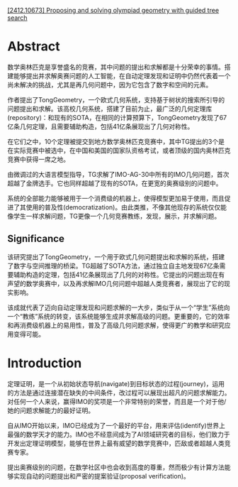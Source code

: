 [[2412.10673] Proposing and solving olympiad geometry with guided tree search](https://arxiv.org/abs/2412.10673)

# Abstract

数学奥林匹克是享誉盛名的竞赛，其中问题的提出和求解都是十分荣幸的事情。搭建能够提出并求解奥赛问题的人工智能，在自动定理发现和证明中仍然代表着一个尚未解决的挑战，尤其是再几何问题中，因为它包含了数字和空间的元素。

作者提出了TongGeometry，一个欧式几何系统，支持基于树状的搜索所引导的问题提出和求解。该高校几何系统，搭建了目前为止，最广泛的几何定理库(repository)：和现有的SOTA，在相同的计算预算下，TongGeometry发现了67亿条几何定理，且需要辅助构造，包括41亿条展现出了几何对称性。

在它们之中，10个定理被提交到地方数学奥林匹克竞赛中，其中TG提出的3个是在实际竞赛中被选中，在中国和美国的国家队资格考试，或者顶级的国内奥林匹克竞赛中获得一席之地。

由微调过的大语言模型指导，TG求解了IMO-AG-30中所有的IMO几何问题，首次超越了金牌选手。它也同样超越了现有的SOTA，在更宽的奥赛级别的问题中。

系统的全部能力能够被用于一个消费级的机器上，使得模型更加易于使用，而且促进了其使用的普及性(democratization)。由此类推，不像其他现存的系统仅仅能像学生一样求解问题，TG更像一个几何竞赛教练，发现，展示，并求解问题。

## Significance

该研究提出了TongGeometry，一个用于欧式几何问题提出和求解的系统，搭建了数字与空间推理的桥梁。TG超越了SOTA方法，通过独立自主地发现67亿条需要辅助构造的定理，包括41亿条展现出了几何的对称性。它提出的问题出现在有声望的数学奥赛中，以及再求解IMO几何问题中超越人类竞赛者，展现出了它的现实影响。

该成就代表了迈向自动定理发现和问题求解的一大步，类似于从一个“学生”系统向一个“教练”系统的转变，该系统能够生成并求解高级的问题。更重要的，它的效率和再消费级机器上的易用性，普及了高级几何问题求解，使得更广的教学和研究应用变得可能。

# Introduction

定理证明，是一个从初始状态导航(navigate)到目标状态的过程(journey)，运用的方法是通过连接潜在缺失的中间条件，改过程可以展现出超凡的问题求解能力。对任何一个人来说，赢得IMO的奖项是一个非常特别的荣誉，而且是一个对于他/她的问题求解能力的最好证明。

自从IMO开始以来，IMO已经成为了一个最好的平台，用来评估(identify)世界上最强的数学天才的能力。IMO也不经意间成为了AI领域研究者的目标，他们致力于开发出定理证明模型，能够在世界上最有威望的数学竞赛中，匹敌或者超越人类竞赛专家。

提出奥赛级别的问题，在数学社区中也会收到高度的尊重，然而极少有计算方法能够实现自动的问题提出和严密的提案验证(proposal verification)。